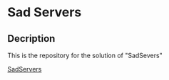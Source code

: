 # Sad Servers

## Decription
This is the repository for the solution of "SadSevers"

[SadServers](https://sadservers.com/)
